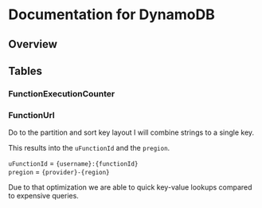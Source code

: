 # Documentation for DynamoDB

## Overview

## Tables

### FunctionExecutionCounter

### FunctionUrl

Do to the partition and sort key layout I will combine strings to a single key.

This results into the `uFunctionId` and the `pregion`.

`uFunctionId` = `{username}:{functionId}`\
`pregion` = `{provider}-{region}`

Due to that optimization we are able to quick key-value lookups compared to expensive queries.
